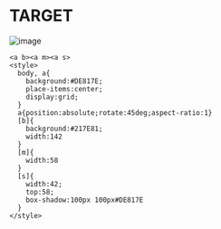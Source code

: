 # TARGET

![image](https://github.com/user-attachments/assets/499dca82-1354-462e-8ab5-85e87781b088)

```
<a b><a m><a s>
<style>
  body, a{
    background:#DE817E;
    place-items:center;
    display:grid;
  }
  a{position:absolute;rotate:45deg;aspect-ratio:1}
  [b]{
    background:#217E81;
    width:142
  }
  [m]{
    width:58
  }
  [s]{
    width:42;
    top:58;
    box-shadow:100px 100px#DE817E
  }
</style>
```
